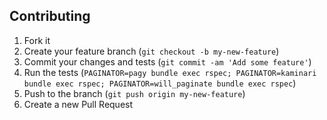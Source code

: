 ## Contributing

1. Fork it
2. Create your feature branch (`git checkout -b my-new-feature`)
3. Commit your changes and tests (`git commit -am 'Add some feature'`)
4. Run the tests (`PAGINATOR=pagy bundle exec rspec; PAGINATOR=kaminari bundle exec rspec; PAGINATOR=will_paginate bundle exec rspec`)
5. Push to the branch (`git push origin my-new-feature`)
6. Create a new Pull Request
